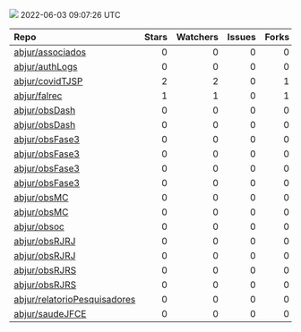 ![](https://github.com/abjur/abjStatus/workflows/Render%20Status/badge.svg)
2022-06-03 09:07:26 UTC

| Repo                                                                            |  Stars|  Watchers|  Issues|  Forks| Status                                                                                                                                                          | Commit                                                                                                                                                                                                                 |
|:--------------------------------------------------------------------------------|------:|---------:|-------:|------:|:----------------------------------------------------------------------------------------------------------------------------------------------------------------|:-----------------------------------------------------------------------------------------------------------------------------------------------------------------------------------------------------------------------|
| [abjur/associados](https://github.com/abjur/associados)                         |      0|         0|       0|      0| [![](https://github.com/abjur/associados/workflows/deploy/badge.svg)](https://github.com/abjur/associados/actions/runs/1989734689)                              | <a href="https://github.com/abjur/associados/commit/d136b44890fe809559c8cb45f4cfc69db8b1ec50" title="Merge pull request #1 from abjur/levantamentos">d136b4</a>                                                        |
| [abjur/authLogs](https://github.com/abjur/authLogs)                             |      0|         0|       0|      0| [![](https://github.com/abjur/authLogs/workflows/update/badge.svg)](https://github.com/abjur/authLogs/actions/runs/2432101995)                                  | <a href="https://github.com/abjur/authLogs/commit/ed9351b178c69b6411a1cd86e38e3b6b1e367104" title="Update data">ed9351</a>                                                                                             |
| [abjur/covidTJSP](https://github.com/abjur/covidTJSP)                           |      2|         2|       0|      1| [![](https://github.com/abjur/covidTJSP/workflows/update-data/badge.svg)](https://github.com/abjur/covidTJSP/actions/runs/2432779913)                           | <a href="https://github.com/abjur/covidTJSP/commit/4c0b45a53286417c2ddfc98c76b67066c285de56" title="Update data">4c0b45</a>                                                                                            |
| [abjur/falrec](https://github.com/abjur/falrec)                                 |      1|         1|       0|      1| [![](https://github.com/abjur/falrec/workflows/update-data/badge.svg)](https://github.com/abjur/falrec/actions/runs/2403369195)                                 | <a href="https://github.com/abjur/falrec/commit/a347f4120d0af75ab8a02e5ab507f9354e70d1ad" title="Update data">a347f4</a>                                                                                               |
| [abjur/obsDash](https://github.com/abjur/obsDash)                               |      0|         0|       0|      0| [![](https://github.com/abjur/obsDash/workflows/deploy-app/badge.svg)](https://github.com/abjur/obsDash/actions/runs/2410609496)                                | <a href="https://github.com/abjur/obsDash/commit/3dfc0969677601c888d22ed998edb1e3b16d21d6" title="atualiza os dados">3dfc09</a>                                                                                        |
| [abjur/obsDash](https://github.com/abjur/obsDash)                               |      0|         0|       0|      0| [![](https://github.com/abjur/obsDash/workflows/deploy-app/badge.svg)](https://github.com/abjur/obsDash/actions/runs/2054787464)                                | <a href="https://github.com/abjur/obsDash/commit/8617e11ecf2742d7a92bcb480f540a989251ef9b" title="testando tirar o markdown daqui">8617e1</a>                                                                          |
| [abjur/obsFase3](https://github.com/abjur/obsFase3)                             |      0|         0|       0|      0| [![](https://github.com/abjur/obsFase3/workflows/app/badge.svg)](https://github.com/abjur/obsFase3/actions/runs/2186616925)                                     | <a href="https://github.com/abjur/obsFase3/commit/0b798c4ccec3181ea9825f09304e234e87d06302" title="malformed gh action">0b798c</a>                                                                                     |
| [abjur/obsFase3](https://github.com/abjur/obsFase3)                             |      0|         0|       0|      0| [![](https://github.com/abjur/obsFase3/workflows/update-data/badge.svg)](https://github.com/abjur/obsFase3/actions/runs/2403122442)                             | <a href="https://github.com/abjur/obsFase3/commit/9d540cc733084e42832918edc8c35716d2e0bf85" title="Update data">9d540c</a>                                                                                             |
| [abjur/obsFase3](https://github.com/abjur/obsFase3)                             |      0|         0|       0|      0| [![](https://github.com/abjur/obsFase3/workflows/report/badge.svg)](https://github.com/abjur/obsFase3/actions/runs/2340108973)                                  | <a href="https://github.com/abjur/obsFase3/commit/9d540cc733084e42832918edc8c35716d2e0bf85" title="Update data">9d540c</a>                                                                                             |
| [abjur/obsFase3](https://github.com/abjur/obsFase3)                             |      0|         0|       0|      0| [![](https://github.com/abjur/obsFase3/workflows/site/badge.svg)](https://github.com/abjur/obsFase3/actions/runs/2340253444)                                    | <a href="https://github.com/abjur/obsFase3/commit/9d540cc733084e42832918edc8c35716d2e0bf85" title="Update data">9d540c</a>                                                                                             |
| [abjur/obsMC](https://github.com/abjur/obsMC)                                   |      0|         0|       0|      0| [![](https://github.com/abjur/obsMC/workflows/deploy/badge.svg)](https://github.com/abjur/obsMC/actions/runs/2105910406)                                        | <a href="https://github.com/abjur/obsMC/commit/da786b178045cb89988a0425b75519e048d72b0a" title="scripts para adicionar PDF">da786b</a>                                                                                 |
| [abjur/obsMC](https://github.com/abjur/obsMC)                                   |      0|         0|       0|      0| [![](https://github.com/abjur/obsMC/workflows/update-data/badge.svg)](https://github.com/abjur/obsMC/actions/runs/2419437223)                                   | <a href="https://github.com/abjur/obsMC/commit/2fd9e4a6c800d3a397c8e6c8b197490fbffbdf73" title="Update data">2fd9e4</a>                                                                                                |
| [abjur/obsoc](https://github.com/abjur/obsoc)                                   |      0|         0|       0|      0| [![](https://github.com/abjur/obsoc/workflows/deploy/badge.svg)](https://github.com/abjur/obsoc/actions/runs/1900660306)                                        | <a href="https://github.com/abjur/obsoc/commit/f54f9255a787c225ef2fdbc1afc5ed98b98690aa" title="ajustes no update-data">f54f92</a>                                                                                     |
| [abjur/obsRJRJ](https://github.com/abjur/obsRJRJ)                               |      0|         0|       0|      0| [![](https://github.com/abjur/obsRJRJ/workflows/deploy/badge.svg)](https://github.com/abjur/obsRJRJ/actions/runs/2379732855)                                    | <a href="https://github.com/abjur/obsRJRJ/commit/da33f868cf3ec28584d66a1df99a3cd7d570e1e6" title="resolve actions com o glossario errado">da33f8</a>                                                                   |
| [abjur/obsRJRJ](https://github.com/abjur/obsRJRJ)                               |      0|         0|       0|      0| [![](https://github.com/abjur/obsRJRJ/workflows/update-data/badge.svg)](https://github.com/abjur/obsRJRJ/actions/runs/2403646687)                               | <a href="https://github.com/abjur/obsRJRJ/commit/da33f868cf3ec28584d66a1df99a3cd7d570e1e6" title="resolve actions com o glossario errado">da33f8</a>                                                                   |
| [abjur/obsRJRS](https://github.com/abjur/obsRJRS)                               |      0|         0|       0|      0| [![](https://github.com/abjur/obsRJRS/workflows/app/badge.svg)](https://github.com/abjur/obsRJRS/actions/runs/2378256849)                                       | <a href="https://github.com/abjur/obsRJRS/commit/f73cc061dc3d4d3b8077ac2a36f317889f0b8283" title="Update update-app.yaml">f73cc0</a>                                                                                   |
| [abjur/obsRJRS](https://github.com/abjur/obsRJRS)                               |      0|         0|       0|      0| [![](https://github.com/abjur/obsRJRS/workflows/site/badge.svg)](https://github.com/abjur/obsRJRS/actions/runs/2258181602)                                      | <a href="https://github.com/abjur/obsRJRS/commit/b47e69ad51bde0fe329b0d9281c2f0205d20908b" title="faltou a parte de copiar a pasta">b47e69</a>                                                                         |
| [abjur/relatorioPesquisadores](https://github.com/abjur/relatorioPesquisadores) |      0|         0|       0|      0| [![](https://github.com/abjur/relatorioPesquisadores/workflows/update-data/badge.svg)](https://github.com/abjur/relatorioPesquisadores/actions/runs/2407629857) | <a href="https://github.com/abjur/relatorioPesquisadores/commit/72b787da0885c6b0f1b5f7643e59cb1a69959c49" title="Update data">72b787</a>                                                                               |
| [abjur/saudeJFCE](https://github.com/abjur/saudeJFCE)                           |      0|         0|       0|      0| [![](https://github.com/abjur/saudeJFCE/workflows/deploy/badge.svg)](https://github.com/abjur/saudeJFCE/actions/runs/2423250369)                                | <a href="https://github.com/abjur/saudeJFCE/commit/e9d292976323542400dad712ace6d411634b6f19" title="atualizacao variaveis pelo data quality + melhora no modelo de sobrevivencia + relatorio de resultados">e9d292</a> |



